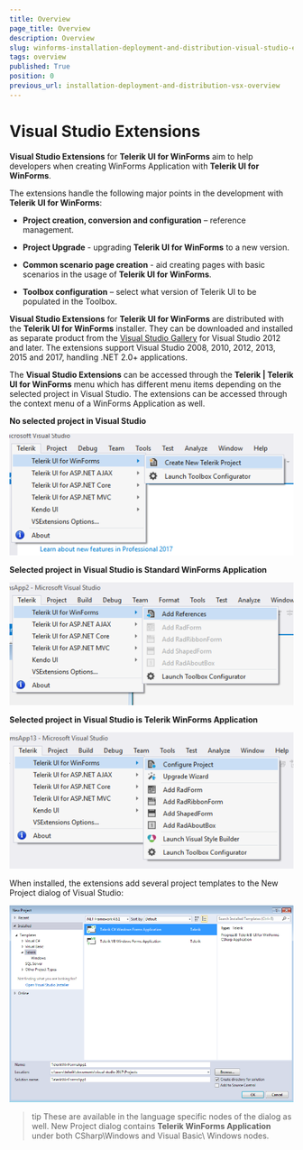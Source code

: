```yaml
---
title: Overview
page_title: Overview
description: Overview
slug: winforms-installation-deployment-and-distribution-visual-studio-extensions
tags: overview
published: True
position: 0
previous_url: installation-deployment-and-distribution-vsx-overview
---
```


# Visual Studio Extensions

__Visual Studio Extensions__ for __Telerik UI for WinForms__ aim to help developers when creating WinForms Application with __Telerik UI for WinForms__.

The extensions handle the following major points in the development with __Telerik UI for WinForms__:

* __Project creation, conversion and configuration__ – reference management.

* __Project Upgrade__ - upgrading __Telerik UI for WinForms__ to a new version.

* __Common scenario page creation__ - aid creating pages with basic scenarios in the usage of __Telerik UI for WinForms__.

* __Toolbox configuration__ – select what version of Telerik UI to be populated in the Toolbox.

__Visual Studio Extensions__ for __Telerik UI for WinForms__ are distributed with the __Telerik UI for WinForms__ installer. They can be downloaded and installed as separate product from the [Visual Studio Gallery](https://visualstudiogallery.msdn.microsoft.com/) for Visual Studio 2012 and later. The extensions support Visual Studio 2008, 2010, 2012, 2013, 2015 and 2017, handling .NET 2.0+ applications.

The __Visual Studio Extensions__ can be accessed through the __Telerik | Telerik UI for WinForms__ menu which has different menu items depending on the selected project in Visual Studio. The extensions can be accessed through the context menu of a WinForms Application as well.

__No selected project in Visual Studio__

![installation-deployment-and-distribution-vsx-overview 001](images/installation-deployment-and-distribution-vsx-overview001.png)

__Selected project in Visual Studio is Standard WinForms Application__

![installation-deployment-and-distribution-vsx-overview 002](images/installation-deployment-and-distribution-vsx-overview002.png)

__Selected project in Visual Studio is Telerik WinForms Application__

![installation-deployment-and-distribution-vsx-overview 003](images/installation-deployment-and-distribution-vsx-overview003.png)

When installed, the extensions add several project templates to the New Project dialog of Visual Studio:

![installation-deployment-and-distribution-vsx-overview 004](images/installation-deployment-and-distribution-vsx-overview004.png)

>tip These are available in the language specific nodes of the dialog as well. New Project dialog contains __Telerik WinForms Application__ under both CSharp\Windows and Visual Basic\ Windows nodes.
